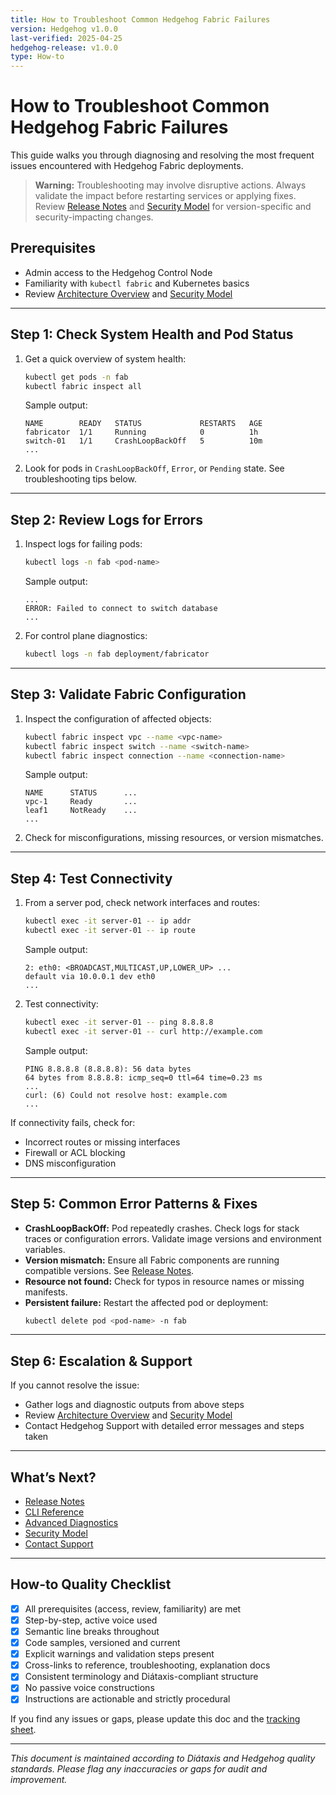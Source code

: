 ```yaml
---
title: How to Troubleshoot Common Hedgehog Fabric Failures
version: Hedgehog v1.0.0
last-verified: 2025-04-25
hedgehog-release: v1.0.0
type: How-to
---
```


# How to Troubleshoot Common Hedgehog Fabric Failures

This guide walks you through diagnosing and resolving the most frequent issues encountered with Hedgehog Fabric deployments.

> **Warning:**
> Troubleshooting may involve disruptive actions.
> Always validate the impact before restarting services or applying fixes.
> Review [Release Notes](../reference/release-notes.md) and [Security Model](../explanation/security-model.md) for version-specific and security-impacting changes.

## Prerequisites

- Admin access to the Hedgehog Control Node
- Familiarity with `kubectl fabric` and Kubernetes basics
- Review [Architecture Overview](../explanation/architecture.md) and [Security Model](../explanation/security-model.md)

---

## Step 1: Check System Health and Pod Status

1. Get a quick overview of system health:
   ```bash
   kubectl get pods -n fab
   kubectl fabric inspect all
   ```
   Sample output:
   ```console
   NAME        READY   STATUS             RESTARTS   AGE
   fabricator  1/1     Running            0          1h
   switch-01   1/1     CrashLoopBackOff   5          10m
   ...
   ```
2. Look for pods in `CrashLoopBackOff`, `Error`, or `Pending` state. See troubleshooting tips below.

---

## Step 2: Review Logs for Errors

1. Inspect logs for failing pods:
   ```bash
   kubectl logs -n fab <pod-name>
   ```
   Sample output:
   ```console
   ...
   ERROR: Failed to connect to switch database
   ...
   ```
2. For control plane diagnostics:
   ```bash
   kubectl logs -n fab deployment/fabricator
   ```

---

## Step 3: Validate Fabric Configuration

1. Inspect the configuration of affected objects:
   ```bash
   kubectl fabric inspect vpc --name <vpc-name>
   kubectl fabric inspect switch --name <switch-name>
   kubectl fabric inspect connection --name <connection-name>
   ```
   Sample output:
   ```console
   NAME      STATUS      ...
   vpc-1     Ready       ...
   leaf1     NotReady    ...
   ...
   ```
2. Check for misconfigurations, missing resources, or version mismatches.

---

## Step 4: Test Connectivity

1. From a server pod, check network interfaces and routes:
   ```bash
   kubectl exec -it server-01 -- ip addr
   kubectl exec -it server-01 -- ip route
   ```
   Sample output:
   ```console
   2: eth0: <BROADCAST,MULTICAST,UP,LOWER_UP> ...
   default via 10.0.0.1 dev eth0
   ...
   ```
2. Test connectivity:
   ```bash
   kubectl exec -it server-01 -- ping 8.8.8.8
   kubectl exec -it server-01 -- curl http://example.com
   ```
   Sample output:
   ```console
   PING 8.8.8.8 (8.8.8.8): 56 data bytes
   64 bytes from 8.8.8.8: icmp_seq=0 ttl=64 time=0.23 ms
   ...
   curl: (6) Could not resolve host: example.com
   ...
   ```

If connectivity fails, check for:
- Incorrect routes or missing interfaces
- Firewall or ACL blocking
- DNS misconfiguration

---

## Step 5: Common Error Patterns & Fixes

- **CrashLoopBackOff:** Pod repeatedly crashes. Check logs for stack traces or configuration errors. Validate image versions and environment variables.
- **Version mismatch:** Ensure all Fabric components are running compatible versions. See [Release Notes](../reference/release-notes.md).
- **Resource not found:** Check for typos in resource names or missing manifests.
- **Persistent failure:** Restart the affected pod or deployment:
  ```bash
  kubectl delete pod <pod-name> -n fab
  ```

---

## Step 6: Escalation & Support

If you cannot resolve the issue:
- Gather logs and diagnostic outputs from above steps
- Review [Architecture Overview](../explanation/architecture.md) and [Security Model](../explanation/security-model.md)
- Contact Hedgehog Support with detailed error messages and steps taken

---

## What’s Next?
- [Release Notes](../reference/release-notes.md)
- [CLI Reference](../reference/fabric-cli.md)
- [Advanced Diagnostics](../explanation/architecture.md)
- [Security Model](../explanation/security-model.md)
- [Contact Support](https://support.githedgehog.com/)

---

## How-to Quality Checklist
- [x] All prerequisites (access, review, familiarity) are met
- [x] Step-by-step, active voice used
- [x] Semantic line breaks throughout
- [x] Code samples, versioned and current
- [x] Explicit warnings and validation steps present
- [x] Cross-links to reference, troubleshooting, explanation docs
- [x] Consistent terminology and Diátaxis-compliant structure
- [x] No passive voice constructions
- [x] Instructions are actionable and strictly procedural

If you find any issues or gaps, please update this doc and the [tracking sheet](../_comparison-tracking.md).

---

*This document is maintained according to Diátaxis and Hedgehog quality standards. Please flag any inaccuracies or gaps for audit and improvement.*
